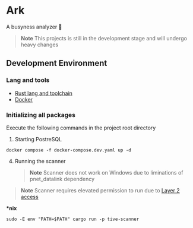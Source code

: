 # Ark

A busyness analyzer 🔧

> **Note**
> This projects is still in the development stage and will undergo heavy changes

## Development Environment

### Lang and tools

- [Rust lang and toolchain](https://www.rust-lang.org/tools/install)
- [Docker](https://www.docker.com)

### Initializing all packages

Execute the following commands in the project root directory

1. Starting PostreSQL

```shell
docker compose -f docker-compose.dev.yaml up -d
```

4.  Running the scanner
    > **Note**
    > Scanner does not work on Windows due to liminations of pnet_datalink dependency

> **Note**
> Scanner requires elevated permission to run due to [Layer 2 access](https://en.wikipedia.org/wiki/Data_link_layer)

**\*nix**

```shell
sudo -E env "PATH=$PATH" cargo run -p tive-scanner
```
